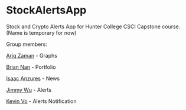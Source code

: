 # StockAlertsApp 
Stock and Crypto Alerts App for Hunter College CSCI Capstone course.
(Name is temporary for now)


Group members:


[Ariq Zaman](https://github.com/ariqzaman) - Graphs

[Brian Nan](https://github.com/DogEnjoyer) - Portfolio

[Isaac Anzures](https://github.com/ianzures) - News 

[Jimmy Wu](https://github.com/Jimmy-2) - Alerts

[Kevin Vo](https://github.com/monogear) - Alerts Notification
